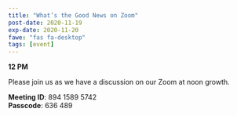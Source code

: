 ```yaml
---
title: "What’s the Good News on Zoom"
post-date: 2020-11-19
exp-date: 2020-11-20
fawe: "fas fa-desktop"
tags: [event]
---
```

**12 PM**

Please join us as we have a discussion on our Zoom at noon growth.

<p class="text-danger"><b>Meeting ID</b>: 894 1589 5742
<br>
<b>Passcode</b>: 636 489
</p>